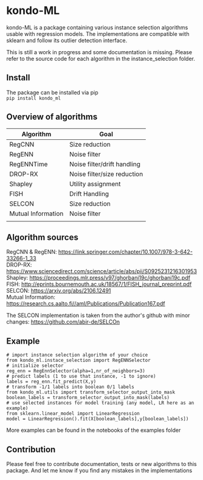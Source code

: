 # kondo-ML

kondo-ML is a package containing various instance selection algorithms
usable with regression models. The implementations are compatible with sklearn and follow
its outlier detection interface.

This is still a work in progress and some documentation is missing. Please refer to the source code
for each algorithm in the instance_selection folder.
## Install

The package can be installed via pip <br>
`pip install kondo_ml`

## Overview of algorithms

| Algorithm          | Goal                        |
|--------------------|-----------------------------|
| RegCNN             | Size reduction              |
| RegENN             | Noise filter                |
| RegENNTime         | Noise filter/drift handling |
| DROP-RX            | Noise filter/size reduction |
| Shapley            | Utility assignment          |
| FISH               | Drift Handling              |
| SELCON             | Size reduction              |
| Mutual Information | Noise filter                |
|                    |                             |

## Algorithm sources
RegCNN & RegENN: https://link.springer.com/chapter/10.1007/978-3-642-33266-1_33  <br>
DROP-RX: https://www.sciencedirect.com/science/article/abs/pii/S0925231216301953 <br>
Shapley: https://proceedings.mlr.press/v97/ghorbani19c/ghorbani19c.pdf  <br>
FISH: http://eprints.bournemouth.ac.uk/18567/1/FISH_journal_preprint.pdf <br>
SELCON: https://arxiv.org/abs/2106.12491 <br>
Mutual Information: https://research.cs.aalto.fi//aml/Publications/Publication167.pdf <br>

The SELCON implementation is taken from the author's github with minor changes: https://github.com/abir-de/SELCOn

## Example

```
# import instance selection algorithm of your choice
from kondo_ml.instace_selection import RegENNSelector
# initialize selector 
reg_enn = RegEnnSelector(alpha=1,nr_of_neighbors=3)
# predict labels (1 to use that instance, -1 to ignore)
labels = reg_enn.fit_predict(X,y)
# transform -1/1 labels into boolean 0/1 labels
from kondo_ml.utils import transform_selector_output_into_mask
boolean_labels = transform_selector_output_into_mask(labels)
# use selected instances for model training (any model, LR here as an example)
from sklearn.linear_model import LinearRegression
model = LinearRegression().fit(X[boolean_labels],y[boolean_labels])
```

More examples can be found in the notebooks of the examples folder

## Contribution

Please feel free to contribute documentation, tests or new algorithms to this package.
And let me know if you find any mistakes in the implementations